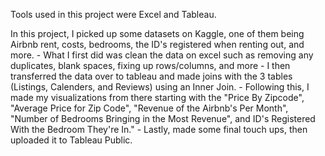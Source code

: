 
Tools used in this project were Excel and Tableau. 

In this project, I picked up some datasets on Kaggle, one of them being Airbnb rent, costs, bedrooms, the ID's registered when renting out, and more.
    - What I first did was clean the data on excel such as removing any duplicates, blank spaces, fixing up rows/columns, and more
    - I then transferred the data over to tableau and made joins with the 3 tables (Listings, Calenders, and Reviews) using an Inner Join.
    - Following this, I made my visualizations from there starting with the "Price By Zipcode", "Average Price for Zip Code", "Revenue of the Airbnb's Per Month", 
    "Number of Bedrooms Bringing in the Most Revenue", and ID's Registered With the Bedroom They're In."
    - Lastly, made some final touch ups, then uploaded it to Tableau Public. 
